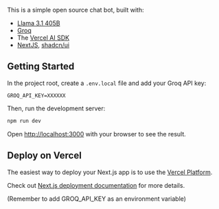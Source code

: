 This is a simple open source chat bot, built with:
- [Llama 3.1 405B](https://llama.meta.com/docs/overview)
- [Groq](https://wow.groq.com/now-available-on-groq-the-largest-and-most-capable-openly-available-foundation-model-to-date-llama-3-1-405b/)
- The [Vercel AI SDK](https://sdk.vercel.ai/docs/guides/llama-3_1)
- [NextJS](https://nextjs.org/), [shadcn/ui](https://ui.shadcn.com/)

## Getting Started

In the project root, create a `.env.local` file and add your Groq API key:
```
GROQ_API_KEY=XXXXXX
```

Then, run the development server:

```bash
npm run dev
```

Open [http://localhost:3000](http://localhost:3000) with your browser to see the result.


## Deploy on Vercel

The easiest way to deploy your Next.js app is to use the [Vercel Platform](https://vercel.com/new?utm_medium=default-template&filter=next.js&utm_source=create-next-app&utm_campaign=create-next-app-readme).

Check out [Next.js deployment documentation](https://nextjs.org/docs/deployment) for more details.

(Remember to add GROQ_API_KEY as an environment variable)
